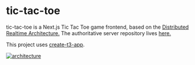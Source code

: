 # tic-tac-toe

tic-tac-toe is a Next.js Tic Tac Toe game frontend, based on the [Distributed
Realtime Architecture.][1] The authoritative server repository lives [here.][2]

This project uses [create-t3-app][4].

[![architecture][3]][1]

[1]: https://www.hxann.com/blog/posts/distributed-realtime-server
[2]: https://github.com/intagaming/tic-tac-toe-worker
[3]: https://res.cloudinary.com/an7/image/upload/v1657248180/blog/distributed-realtime-architecture-overview_e9mm3e.png
[4]: https://create.t3.gg/
